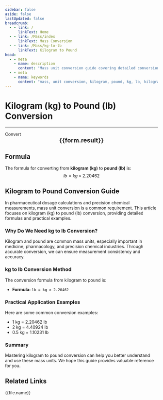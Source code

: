 ```yaml
---
sidebar: false
aside: false
lastUpdated: false
breadcrumb:
  - - link: /
      linkText: Home
  - - link: /Mass/index
      linkText: Mass Conversion
  - - link: /Mass/kg-to-lb
      linkText: Kilogram to Pound
head:
  - - meta
    - name: description
      content: "Mass unit conversion guide covering detailed conversion formulas and explanations for kilogram (kg) to pound (lb)."
  - - meta
    - name: keywords
      content: "mass, unit conversion, kilogram, pound, kg, lb, kilogram to pound, mass conversion guide"
---
```

# Kilogram (kg) to Pound (lb) Conversion
---
<script setup>
import { onMounted, reactive, inject, ref } from 'vue'
import { NButton, NForm, NFormItem, NInput, NInputNumber, NSelect, NCard, useMessage,NGrid ,NGi } from 'naive-ui'
import { defineClientComponent } from 'vitepress'
import { Mass } from '../files';

const convert = inject('convert')

const form = reactive({
  number: null,
  result: '',
})

const convertHandler = () => {
  if (form.number !== null && !isNaN(form.number)) {
    const convertedValue = parseFloat(form.number) * 2.20462
    form.result = `${form.number}kg = ${convertedValue.toFixed(3)}lb`
  } else {
    form.result = 'Please enter a valid number.'
  }
}
</script>

<n-form size="large" :model="form">
  <n-form-item label="Kilogram (kg)">
    <n-input-number v-model:value="form.number" placeholder="Enter kilograms" style="width: 100%" />
  </n-form-item>
  <n-form-item>
    <n-button type="info" @click="convertHandler" block>Convert</n-button>
  </n-form-item>
</n-form>

<n-card  embedded :bordered="false" hoverable>
  <div  style="text-align:center;font-size:20px;">
    <strong>{{form.result}}</strong>
  </div>
</n-card>

## Formula

The formula for converting from **kilogram (kg)** to **pound (lb)** is:
$$ lb = kg \times 2.20462 $$

## Kilogram to Pound Conversion Guide

In pharmaceutical dosage calculations and precision chemical measurements, mass unit conversion is a common requirement. This article focuses on kilogram (kg) to pound (lb) conversion, providing detailed formulas and practical examples.

### Why Do We Need kg to lb Conversion?

Kilogram and pound are common mass units, especially important in medicine, pharmacology, and precision chemical industries. Through accurate conversion, we can ensure measurement consistency and accuracy.

### kg to lb Conversion Method

The conversion formula from kilogram to pound is:

- **Formula:** `lb = kg × 2.20462`

### Practical Application Examples

Here are some common conversion examples:

- 1 kg = 2.20462 lb
- 2 kg = 4.40924 lb
- 0.5 kg = 1.10231 lb

### Summary

Mastering kilogram to pound conversion can help you better understand and use these mass units. We hope this guide provides valuable reference for you.

## Related Links
<n-grid x-gap="12" :cols="2">
  <n-gi v-for="(file, index) in Mass" :key="index">
    <n-button
      text
      tag="a"
      :href="file.path"
      type="info"
    >
      {{file.name}}
    </n-button>
  </n-gi>
</n-grid>